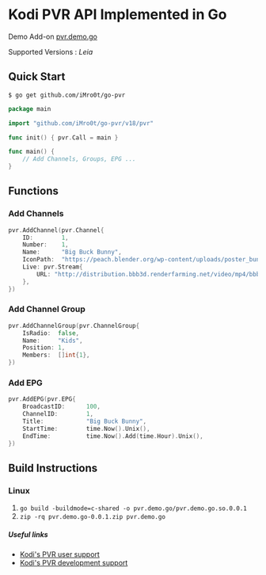 # Kodi PVR API Implemented in Go

Demo Add-on [pvr.demo.go](https://github.com/iMro0t/pvr.demo.go)

Supported Versions : _Leia_

## Quick Start

`$ go get github.com/iMro0t/go-pvr`

```go
package main

import "github.com/iMro0t/go-pvr/v18/pvr"

func init() { pvr.Call = main }

func main() {
    // Add Channels, Groups, EPG ...
}
```

## Functions

### Add Channels

```go
pvr.AddChannel(pvr.Channel{
    ID:        1,
    Number:    1,
    Name:      "Big Buck Bunny",
    IconPath:  "https://peach.blender.org/wp-content/uploads/poster_bunny_small.jpg",
    Live: pvr.Stream{
        URL: "http://distribution.bbb3d.renderfarming.net/video/mp4/bbb_sunflower_1080p_30fps_normal.mp4",
    },
})
```

### Add Channel Group

```go
pvr.AddChannelGroup(pvr.ChannelGroup{
    IsRadio:  false,
    Name:     "Kids",
    Position: 1,
    Members:  []int{1},
})
```

### Add EPG

```go
pvr.AddEPG(pvr.EPG{
    BroadcastID:      100,
    ChannelID:        1,
    Title:            "Big Buck Bunny",
    StartTime:        time.Now().Unix(),
    EndTime:          time.Now().Add(time.Hour).Unix(),
})
```

## Build Instructions

### Linux

1. `go build -buildmode=c-shared -o pvr.demo.go/pvr.demo.go.so.0.0.1`
2. `zip -rq pvr.demo.go-0.0.1.zip pvr.demo.go`

##### Useful links

- [Kodi's PVR user support](http://forum.kodi.tv/forumdisplay.php?fid=167)
- [Kodi's PVR development support](http://forum.kodi.tv/forumdisplay.php?fid=136)
